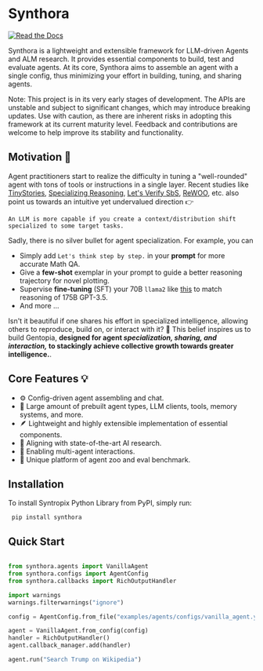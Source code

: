<!-- LICENSE HEADER MANAGED BY add-license-header

=========== Copyright 2024 @ SYNTROPIX-AI.org. All Rights Reserved. ===========
Licensed under the Apache License, Version 2.0 (the “License”);
you may not use this file except in compliance with the License.
You may obtain a copy of the License at

    http://www.apache.org/licenses/LICENSE-2.0

Unless required by applicable law or agreed to in writing, software
distributed under the License is distributed on an “AS IS” BASIS,
WITHOUT WARRANTIES OR CONDITIONS OF ANY KIND, either express or implied.
See the License for the specific language governing permissions and
limitations under the License.
=========== Copyright 2024 @ SYNTROPIX-AI.org. All Rights Reserved. ===========
-->

# Synthora
[![Read the Docs](https://img.shields.io/readthedocs/synthora)](https://synthora.readthedocs.io/en/latest/)


Synthora is a lightweight and extensible framework for LLM-driven Agents and ALM research. It provides essential components to build, test and evaluate agents. At its core, Synthora aims to assemble an agent with a single config, thus minimizing your effort in building, tuning, and sharing agents.

Note: This project is in its very early stages of development. The APIs are unstable and subject to significant changes, which may introduce breaking updates. Use with caution, as there are inherent risks in adopting this framework at its current maturity level. Feedback and contributions are welcome to help improve its stability and functionality.

## Motivation 🧠
Agent practitioners start to realize the difficulty in tuning a "well-rounded" agent with tons of tools or instructions in a single layer.
Recent studies like [TinyStories](https://arxiv.org/abs/2301.12726), [Specializing Reasoning](https://arxiv.org/abs/2301.12726), [Let's Verify SbS](https://arxiv.org/abs/2305.20050), [ReWOO](https://arxiv.org/abs/2305.18323), etc. also point us towards an intuitive yet undervalued direction 👉 

```
An LLM is more capable if you create a context/distribution shift specialized to some target tasks.
```
Sadly, there is no silver bullet for agent specialization. For example, you can 
- Simply add `Let's think step by step.` in your **prompt** for more accurate Math QA.
- Give a **few-shot** exemplar in your prompt to guide a better reasoning trajectory for novel plotting.
- Supervise **fine-tuning** (SFT) your 70B `llama2` like [this](https://arxiv.org/abs/2305.20050) to match reasoning of 175B GPT-3.5.
- And more ...

Isn't it beautiful if one shares his effort in specialized intelligence, allowing others to reproduce, build on, or interact with it? 🤗 This belief inspires us to build Gentopia, 
**designed for agent *specialization, sharing, and interaction,* to stackingly achieve collective growth towards greater intelligence.**.

## Core Features 💡

- ⚙️ Config-driven agent assembling and chat.
- 🚀 Large amount of prebuilt agent types, LLM clients, tools, memory systems, and more.
- 🪶 Lightweight and highly extensible implementation of essential components.
- 🧪 Aligning with state-of-the-art AI research.
- 🤝 Enabling multi-agent interactions.
- 🦁 Unique platform of agent zoo and eval benchmark.

## Installation

To install Syntropix Python Library from PyPI, simply run:

```shell Shell
 pip install synthora
```

## Quick Start


```python

from synthora.agents import VanillaAgent
from synthora.configs import AgentConfig
from synthora.callbacks import RichOutputHandler

import warnings
warnings.filterwarnings("ignore")

config = AgentConfig.from_file("examples/agents/configs/vanilla_agent.yaml")

agent = VanillaAgent.from_config(config)
handler = RichOutputHandler()
agent.callback_manager.add(handler)

agent.run("Search Trump on Wikipedia")
```
